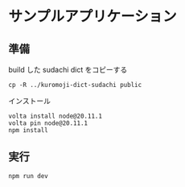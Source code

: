 # サンプルアプリケーション



## 準備

build した sudachi dict をコピーする

```
cp -R ../kuromoji-dict-sudachi public
```

インストール

```
volta install node@20.11.1
volta pin node@20.11.1
npm install
```

## 実行

```
npm run dev
```